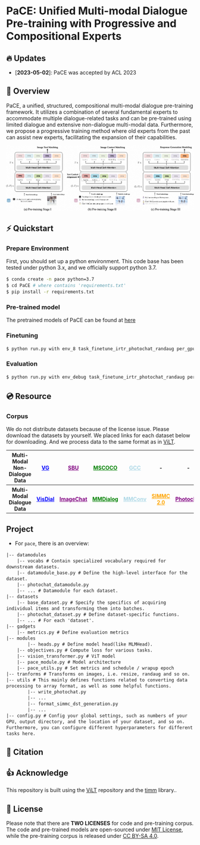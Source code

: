 # PaCE: Unified Multi-modal Dialogue Pre-training with Progressive and Compositional Experts

## 🔥 Updates
- [**2023-05-02**]: PaCE was accepted by ACL 2023

## 🏴󠁶󠁵󠁭󠁡󠁰󠁿 Overview
PaCE, a unified, structured, compositional multi-modal dialogue pre-training framework. It utilizes a combination of several fundamental experts to accommodate multiple dialogue-related tasks and can
be pre-trained using limited dialogue and extensive non-dialogue multi-modal data. Furthermore, we propose a progressive training method where old experts from the past can assist new experts, facilitating the expansion of their capabilities. 
<center class="third">
    <img src="assets/model.jpg" alt="model" style="zoom:63%;" />
</center>

## ⚡️ Quickstart

### Prepare Environment

First, you should set up a python environment. This code base has been tested under python 3.x, and we officially support python 3.7.

```bash
$ conda create -n pace python=3.7
$ cd PaCE # where contains 'requirements.txt'
$ pip install -r requirements.txt
```
### Pre-trained model

The pretrained models of PaCE can be found at [here](https://drive.google.com/file/d/1bqryeixfEjsrv3iLe0uYQ6cRGq8XoXmt/view?usp=share_link)

### Finetuning
```bash
$ python run.py with env_8 task_finetune_irtr_photochat_randaug per_gpu_batchsize=4 load_path=[pretrained.ckpt] data_root=[datasets] log_dir=[log_dir]
```
### Evaluation
```bash
$ python run.py with env_debug task_finetune_irtr_photochat_randaug per_gpu_batchsize=4 test_only=True precision=32 load_path=[pretrained.ckpt] data_root=[datasets] log_dir=[log_dir]
```

## 💿 Resource

### Corpus

We do not distribute datasets because of the license issue. Please download the datasets by yourself. We placed links for each dataset below for downloading. And we process data to the same format as in [ViLT](https://github.com/microsoft/unilm/blob/master/vlmo/DATA.md).


<table style="margin: auto">
  <tr>
    <th>Multi-Modal Non-Dialogue Data</th>
    <th><a href="http://visualgenome.org/api/v0/api_home.html" style="color:blue">VG</a></th>
    <th><a href="https://www.cs.rice.edu/~vo9/sbucaptions/" style="color:purple">SBU</a></th>
    <th><a href="https://cocodataset.org/#download" style="color:green">MSCOCO</a></th>
    <th><a href="https://github.com/google-research-datasets/conceptual-captions" style="color:LightBlue">GCC</a></th>
    <th>-</th>
    <th>-</th>
  </tr>
  <tr>
    <th>Multi-Modal Dialogue Data</th>
    <th><a href="https://visualdialog.org" style="color:blue">VisDial</a></th>
    <th><a href="https://parl.ai/projects/image_chat/" style="color:purple">ImageChat</a></th>
    <th><a href="https://github.com/victorsungo/MMDialog" style="color:green">MMDialog</a></th>
    <th><a href="https://github.com/liziliao/MMConv" style="color:LightBlue">MMConv</a></th>
    <th><a href="https://github.com/facebookresearch/simmc2/tree/simmc2.0" style="color:orange">SIMMC 2.0</a></th>
    <th><a href="https://github.com/google-research/google-research/tree/master/multimodalchat/photochat" style="color:purple">Photochat</span></th>
  </tr>
</table>


## Project
- For `pace`, there is an overview:

```shell
|-- datamodules
    |-- vocabs # Contain specialized vocabulary required for downstream datasets.
    |-- datamodule_base.py # Define the high-level interface for the dataset.
    |-- photochat_datamodule.py 
    |-- ... # Datamodule for each dataset.
|-- datasets
    |-- base_dataset.py # Specify the specifics of acquiring individual items and transforming them into batches.
    |-- photochat_dataset.py # Define dataset-specific functions.
    |-- ... # For each 'dataset'.
|-- gadgets
    |-- metrics.py # Define evaluation metrics
|-- modules
        |-- heads.py # Define model head(like MLMHead). 
    |-- objectives.py # Compute loss for various tasks.
    |-- vision_transformer.py # ViT model
    |-- pace_module.py # Model architecture
    |-- pace_utils.py # Set metrics and schedule / wrapup epoch
|-- tranforms # Transforms on images, i.e. resize, randaug and so on. 
|-- utils # This mainly defines functions related to converting data processing to array format, as well as some helpful functions.
        |-- write_photochat.py 
        |-- ...
        |-- format_simmc_dst_generation.py
        |-- ...
|-- config.py # Config your global settings, such as numbers of your GPU, output directory, and the location of your dataset, and so on.  Furthermore, you can configure different hyperparameters for different tasks here.

```

## 💬 Citation

## 👍 Acknowledge

This repository is built using the [ViLT](https://github.com/dandelin/ViLT) repository and the [timm](https://github.com/rwightman/pytorch-image-models) library.. 

## 📝 License

Please note that there are **TWO LICENSES** for code and pre-training corpus.
The code and pre-trained models are open-sourced under [MIT License](LICENSE-Code), while the pre-training corpus is released under [CC BY-SA 4.0](LICENSE-Data).